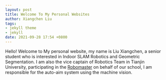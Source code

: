 ```yaml
---
layout: post
title: Welcome To My Personal Websites
author: Xiangchen Liu
tags:
- jekyll theme
- jekyll
date: 2021-09-28 17:54 +0800
---
```

Hello! Welcome to My personal website, my name is Liu Xiangchen, a senior student who is interested in Indoor SLAM Robotics and Geometric Segmentation. I am also the vice captain of Robotics Team in Tianjin University, participating in the [Robomaster](https://www.robomaster.com/en-US) on behalf of our school, I am responsible for the auto-aim system using the machine vision.
